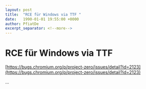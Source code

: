 ```yaml
---
layout: post
title:  "RCE für Windows via TTF "
date:   1990-01-01 19:55:00 +0000
author: PfiatDe
excerpt_separator: <!--more-->
---
```


# RCE für Windows via TTF 
[https://bugs.chromium.org/p/project-zero/issues/detail?id=2123](https://bugs.chromium.org/p/project-zero/issues/detail?id=2123)

...
<!--more-->
